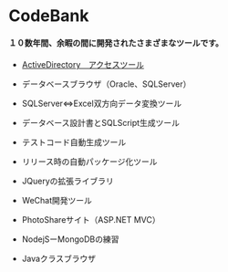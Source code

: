 # CodeBank
<h4>１０数年間、余暇の間に開発されたさまざまなツールです。</h4>

* <a href="/tree/master/VB.NET/ADAccesser">ActiveDirectory　アクセスツール</a>

* データベースブラウザ（Oracle、SQLServer）

* SQLServer<=>Excel双方向データ変換ツール

* データベース設計書とSQLScript生成ツール

* テストコード自動生成ツール

* リリース時の自動パッケージ化ツール

* JQueryの拡張ライブラリ 

* WeChat開発ツール

* PhotoShareサイト（ASP.NET MVC）

* NodejSーMongoDBの練習

* Javaクラスブラウザ



